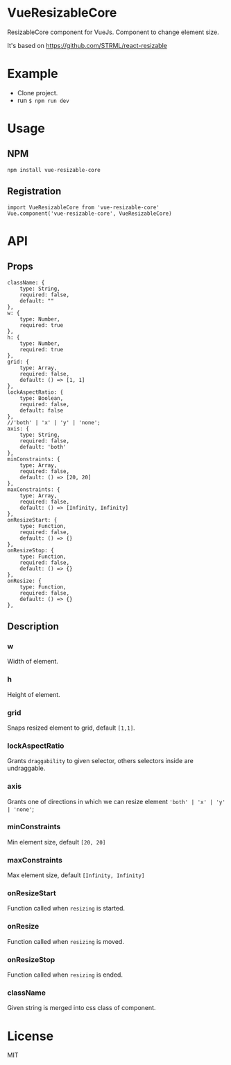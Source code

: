 # VueResizableCore
ResizableCore component for VueJs. Component to change element size.

It's based on https://github.com/STRML/react-resizable

# Example

- Clone project.
- run `$ npm run dev`

# Usage
## NPM
```
npm install vue-resizable-core
```

## Registration
```
import VueResizableCore from 'vue-resizable-core'
Vue.component('vue-resizable-core', VueResizableCore)
```

# API

## Props

```
className: {
	type: String,
	required: false,
	default: ""
},
w: {
	type: Number,
	required: true
},
h: {
	type: Number,
	required: true
},
grid: {
	type: Array,
	required: false,
	default: () => [1, 1]
},
lockAspectRatio: {
	type: Boolean,
	required: false,
	default: false
},
//'both' | 'x' | 'y' | 'none';
axis: {
	type: String,
	required: false,
	default: 'both'
},
minConstraints: {
	type: Array,
	required: false,
	default: () => [20, 20]
},
maxConstraints: {
	type: Array,
	required: false,
	default: () => [Infinity, Infinity]
},
onResizeStart: {
	type: Function,
	required: false,
	default: () => {}
},
onResizeStop: {
	type: Function,
	required: false,
	default: () => {}
},
onResize: {
	type: Function,
	required: false,
	default: () => {}
},
```

## Description

### w

Width of element.

### h

Height of element.

### grid

Snaps resized element to grid, default `[1,1]`.

### lockAspectRatio

Grants `draggability` to given selector, others selectors inside are undraggable.

### axis

Grants one of directions in which we can resize element `'both' | 'x' | 'y' | 'none'`;

### minConstraints

Min element size, default `[20, 20]`

### maxConstraints

Max element size, default `[Infinity, Infinity]`

### onResizeStart

Function called when `resizing` is started.

### onResize

Function called when `resizing` is moved.

### onResizeStop

Function called when `resizing` is ended.

### className

Given string is merged into css class of component.

# License
MIT